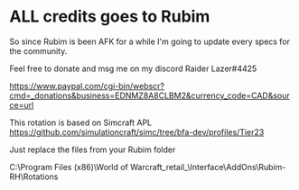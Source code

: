 # ALL credits goes to Rubim
So since Rubim is been AFK for a while I'm going to update every specs for the community.






Feel free to donate and msg me on my discord Raider Lazer#4425 


https://www.paypal.com/cgi-bin/webscr?cmd=_donations&business=EDNMZ8A8CLBM2&currency_code=CAD&source=url




This rotation is based on Simcraft APL https://github.com/simulationcraft/simc/tree/bfa-dev/profiles/Tier23









Just replace the files from your Rubim folder 










C:\Program Files (x86)\World of Warcraft\_retail_\Interface\AddOns\Rubim-RH\Rotations


